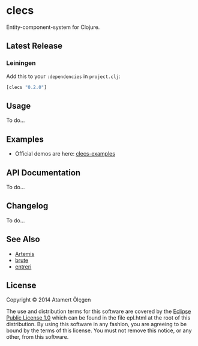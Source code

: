 # clecs

Entity-component-system for Clojure.


## Latest Release

### Leiningen

Add this to your `:dependencies` in `project.clj`:

```clj
[clecs "0.2.0"]
```


## Usage

To do...


## Examples

- Official demos are here: [clecs-examples](https://github.com/muhuk/clecs-examples)


## API Documentation

To do...


## Changelog

To do...


## See Also

- [Artemis](http://gamadu.com/artemis/)
- [brute](https://github.com/markmandel/brute)
- [entreri](https://bitbucket.org/mludwig/entreri/overview)


## License

Copyright © 2014 Atamert Ölçgen

The use and distribution terms for this software are covered by the
[Eclipse Public License 1.0](http://opensource.org/licenses/eclipse-1.0.php)
which can be found in the file epl.html at the root of this distribution. By
using this software in any fashion, you are agreeing to be bound by the terms
of this license. You must not remove this notice, or any other, from this
software.
